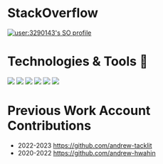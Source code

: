 # StackOverflow

[![user:3290143's SO profile](https://stackoverflow-readme-profile.johannchopin.fr/profile-small/3290143?theme=dark)](https://github.com/johannchopin/stackoverflow-readme-profile)

# Technologies & Tools 🔧 

![](https://img.shields.io/badge/Code-React-informational?style=flat&logo=react&logoColor=white&color=7cb34c)
![](https://img.shields.io/badge/Code-TypeScript-informational?style=flat&logo=typescript&logoColor=white&color=7cb34c)
![](https://img.shields.io/badge/Code-JavaScript-informational?style=flat&logo=javascript&logoColor=white&color=7cb34c)
![](https://img.shields.io/badge/Code-CSS-informational?style=flat&logoColor=white&color=7cb34c)
![](https://img.shields.io/badge/Code-HTML-informational?style=flat&logoColor=white&color=7cb34c)
![](https://img.shields.io/badge/Editor-Visual_Studio_Code-informational?style=flat&logo=visual-studio-code&logoColor=white&color=7cb34c)

# Previous Work Account Contributions

- 2022-2023 https://github.com/andrew-tacklit
- 2020-2022 https://github.com/andrew-hwahin

<!--
**andrewlamyw/andrewlamyw** is a ✨ _special_ ✨ repository because its `README.md` (this file) appears on your GitHub profile.

Here are some ideas to get you started:

- 🔭 I’m currently working on ...
- 🌱 I’m currently learning ...
- 👯 I’m looking to collaborate on ...
- 🤔 I’m looking for help with ...
- 💬 Ask me about ...
- 📫 How to reach me: ...
- 😄 Pronouns: ...
- ⚡ Fun fact: ...
-->
